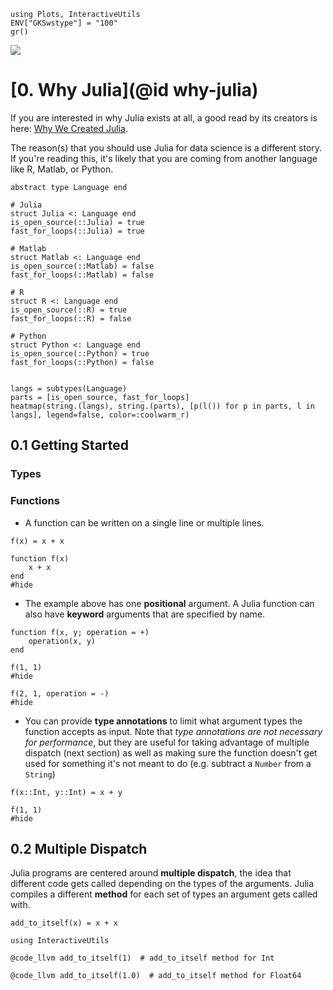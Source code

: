 ```@setup viz
using Plots, InteractiveUtils
ENV["GKSwstype"] = "100"
gr()
```

![](https://github.com/JuliaGraphics/julia-logo-graphics/raw/master/images/julia-logo-325-by-225.png)

# [0. Why Julia](@id why-julia)

If you are interested in why Julia exists at all, a good read by its creators is here:
[Why We Created Julia](https://julialang.org/blog/2012/02/why-we-created-julia).

The reason(s) that you should use Julia for data science is a different story.  If you're reading
this, it's likely that you are coming from another language like R, Matlab, or Python.

```@example viz
abstract type Language end 

# Julia
struct Julia <: Language end
is_open_source(::Julia) = true
fast_for_loops(::Julia) = true

# Matlab
struct Matlab <: Language end 
is_open_source(::Matlab) = false
fast_for_loops(::Matlab) = false

# R
struct R <: Language end 
is_open_source(::R) = true
fast_for_loops(::R) = false

# Python
struct Python <: Language end
is_open_source(::Python) = true
fast_for_loops(::Python) = false


langs = subtypes(Language)
parts = [is_open_source, fast_for_loops]
heatmap(string.(langs), string.(parts), [p(l()) for p in parts, l in langs], legend=false, color=:coolwarm_r)
```


## 0.1 Getting Started

### Types


### Functions 

- A function can be written on a single line or multiple lines.

```@example
f(x) = x + x

function f(x)
    x + x
end
#hide
```

- The example above has one **positional** argument.  A Julia function can also have 
**keyword** arguments that are specified by name.

```@example keyword
function f(x, y; operation = +)
    operation(x, y)
end

f(1, 1)
#hide
```

```@example keyword
f(2, 1, operation = -)
#hide
```

- You can provide **type annotations** to limit what argument types the function accepts 
as input.  Note that *type annotations are not necessary for performance*, but they are useful
for taking advantage of multiple dispatch (next section) as well as making sure the function 
doesn't get used for something it's not meant to do (e.g. subtract a `Number` from a `String`)

```@example
f(x::Int, y::Int) = x + y

f(1, 1)
#hide
```

## 0.2 Multiple Dispatch

Julia programs are centered around **multiple dispatch**, the idea that different code gets 
called depending on the types of the arguments.  Julia compiles a different **method** for each
set of types an argument gets called with.

```@repl code_llvm
add_to_itself(x) = x + x
```

```@repl code_llvm
using InteractiveUtils

@code_llvm add_to_itself(1)  # add_to_itself method for Int

@code_llvm add_to_itself(1.0)  # add_to_itself method for Float64
```
